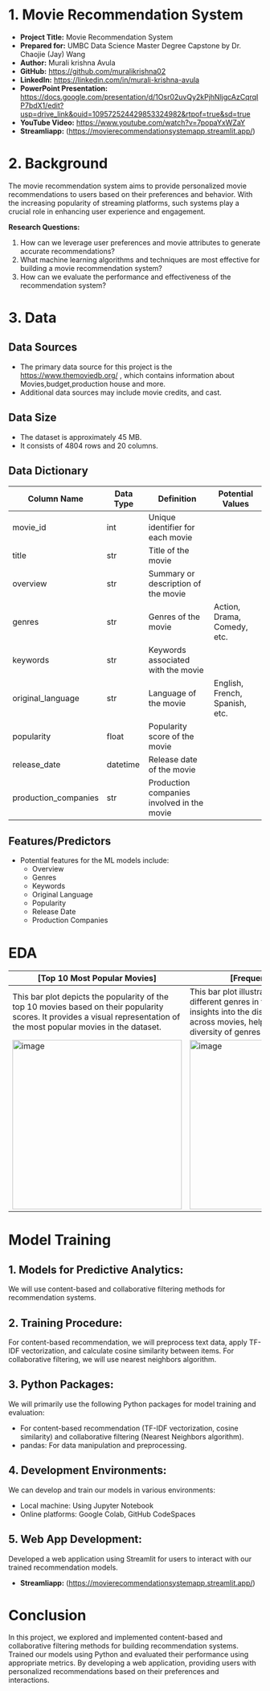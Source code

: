 # 1. Movie Recommendation System

- **Project Title:** Movie Recommendation System
- **Prepared for:** UMBC Data Science Master Degree Capstone by Dr. Chaojie (Jay) Wang
- **Author:** Murali krishna Avula
- **GitHub:** https://github.com/muralikrishna02
- **LinkedIn:** https://linkedin.com/in/murali-krishna-avula
- **PowerPoint Presentation:** https://docs.google.com/presentation/d/1Osr02uvQy2kPjhNljgcAzCqrqIP7bdX1/edit?usp=drive_link&ouid=109572524429853324982&rtpof=true&sd=true
- **YouTube Video:** https://www.youtube.com/watch?v=7popaYxWZaY
- **Streamliapp:** (https://movierecommendationsystemapp.streamlit.app/)

# 2. Background

The movie recommendation system aims to provide personalized movie recommendations to users based on their preferences and behavior.
With the increasing popularity of streaming platforms, such systems play a crucial role in enhancing user experience and engagement.

**Research Questions:**
1. How can we leverage user preferences and movie attributes to generate accurate recommendations?
2. What machine learning algorithms and techniques are most effective for building a movie recommendation system?
3. How can we evaluate the performance and effectiveness of the recommendation system?

# 3. Data

## Data Sources
- The primary data source for this project is the https://www.themoviedb.org/ , which contains information about Movies,budget,production house and more.
- Additional data sources may include movie credits, and cast.

## Data Size
- The dataset is approximately 45 MB.
- It consists of 4804 rows and 20 columns.

## Data Dictionary

| Column Name       | Data Type    | Definition                                   | Potential Values         |
|-------------------|--------------|----------------------------------------------|--------------------------|
| movie_id          | int          | Unique identifier for each movie             |                          |
| title             | str          | Title of the movie                           |                          |
| overview          | str          | Summary or description of the movie          |                          |
| genres            | str          | Genres of the movie                          | Action, Drama, Comedy, etc. |
| keywords          | str          | Keywords associated with the movie            |                          |
| original_language | str          | Language of the movie                        | English, French, Spanish, etc. |
| popularity        | float        | Popularity score of the movie                |                          |
| release_date      | datetime     | Release date of the movie                    |                          |
| production_companies | str       | Production companies involved in the movie   |                          |

## Features/Predictors
- Potential features for the ML models include:
  - Overview
  - Genres
  - Keywords
  - Original Language
  - Popularity
  - Release Date
  - Production Companies


# EDA 

| [Top 10 Most Popular Movies] | [Frequency of Genres] |
|------------------------------|-----------------------|
| This bar plot depicts the popularity of the top 10 movies based on their popularity scores. It provides a visual representation of the most popular movies in the dataset. | This bar plot illustrates the frequency of different genres in the dataset. It provides insights into the distribution of genres across movies, helping to understand the diversity of genres present. |
| <img width="337" alt="image" src="https://github.com/muralikrishna02/UMBC-DATA606-Capstone/assets/37668819/680117e4-bf76-4835-9b78-170770949740"> | <img width="337" alt="image" src="https://github.com/muralikrishna02/UMBC-DATA606-Capstone/assets/37668819/88bb9f80-0999-4513-8dd9-23c97bf35f90"> |



# Model Training

## 1. Models for Predictive Analytics:
We will use content-based and collaborative filtering methods for recommendation systems.

## 2. Training Procedure:
For content-based recommendation, we will preprocess text data, apply TF-IDF vectorization, and calculate cosine similarity between items. For collaborative filtering, we will use nearest neighbors algorithm.

## 3. Python Packages:
We will primarily use the following Python packages for model training and evaluation:
- For content-based recommendation (TF-IDF vectorization, cosine similarity) and collaborative filtering (Nearest Neighbors algorithm).
- pandas: For data manipulation and preprocessing.

## 4. Development Environments:
We can develop and train our models in various environments:
- Local machine: Using Jupyter Notebook 
- Online platforms: Google Colab, GitHub CodeSpaces

## 5. Web App Development:
Developed a web application using Streamlit for users to interact with our trained recommendation models. 
- **Streamliapp:** (https://movierecommendationsystemapp.streamlit.app/)

# Conclusion

In this project, we explored and implemented content-based and collaborative filtering methods for building recommendation systems. Trained our models using Python and evaluated their performance using appropriate metrics. By developing a web application, providing users with personalized recommendations based on their preferences and interactions.

